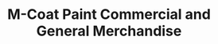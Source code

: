 ---
title: "M-Coat Paint Commercial and General Merchandise"
url: /imus/m-coat-paint-commercial-and-general-merchandise/
shop: paint
---
